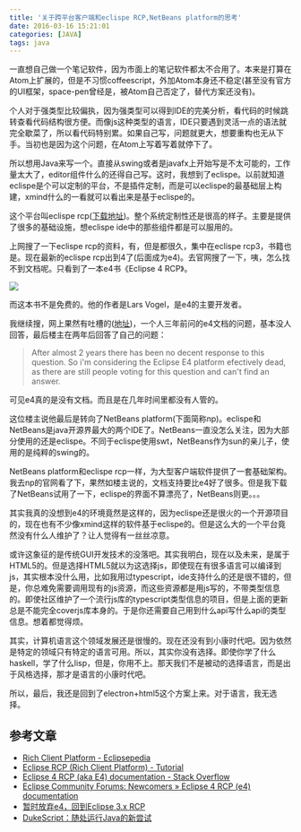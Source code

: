 ```yaml
---
title: '关于跨平台客户端和eclispe RCP,NetBeans platform的思考'
date: 2016-03-16 15:21:01
categories: [JAVA]
tags: java
---
```


一直想自己做一个笔记软件，因为市面上的笔记软件都太不合用了。本来是打算在Atom上扩展的，但是不习惯coffeescript，外加Atom本身还不稳定(甚至没有官方的UI框架，space-pen曾经是，被Atom自己否定了，替代方案还没有)。

个人对于强类型比较偏执，因为强类型可以得到IDE的完美分析，看代码的时候跳转查看代码结构很方便。而像js这种类型的语言，IDE只要遇到灵活一点的语法就完全歇菜了，所以看代码特别累。如果自己写，问题就更大，想要重构也无从下手。当初也是因为这个问题，在Atom上写着写着就停下了。

所以想用Java来写一个。直接从swing或者是javafx上开始写是不太可能的，工作量太大了，editor组件什么的还得自己写。这时，我想到了eclispe。以前就知道eclispe是个可以定制的平台，不是插件定制，而是可以eclispe的最基础层上构建，xmind什么的一看就可以看出来是基于eclispe的。

这个平台叫eclispe rcp([下载地址][eclipse_rcp_download])。整个系统定制性还是很高的样子。主要是提供了很多的基础设施，想eclispe ide中的那些组件都是可以服用的。

上网搜了一下eclispe rcp的资料，有，但是都很久，集中在eclispe rcp3，书籍也是。现在最新的eclispe rcp出到4了(后面成为e4)。去官网搜了一下，咦，怎么找不到文档呢。只看到了一本e4书《Eclipse 4 RCP》。

![](/img/eclispe/eclispe-rcp-document.png)

而这本书不是免费的。他的作者是Lars Vogel，是e4的主要开发者。

我继续搜，网上果然有吐槽的([地址][stackoverflow_e4_decument])，一个人三年前问的e4文档的问题，基本没人回答，最后楼主在两年后回答了自己的问题：

> After almost 2 years there has been no decent response to this question. So i'm considering the Eclipse E4 platform efectively dead, as there are still people voting for this question and can't find an answer.

可见e4真的是没有文档。而且是在几年时间里都没有人管的。

这位楼主说他最后是转向了NetBeans platform(下面简称np)。eclispe和NetBeans是java开源界最大的两个IDE了。NetBeans一直没怎么关注，因为大部分使用的还是eclispe。不同于eclispe使用swt，NetBeans作为sun的亲儿子，使用的是纯粹的swing的。

NetBeans platform和eclispe rcp一样，为大型客户端软件提供了一套基础架构。我去np的官网看了下，果然如楼主说的，文档支持要比e4好了很多。但是我下载了NetBeans试用了一下，eclispe的界面不算漂亮了，NetBeans则更。。。

其实我真的没想到e4的环境竟然是这样的，因为eclispe还是很火的一个开源项目的，现在也有不少像xmind这样的软件基于eclispe的。但是这么大的一个平台竟然没有什么人维护了？让人觉得有一丝丝凉意。

或许这象征的是传统GUI开发技术的没落吧。其实我明白，现在以及未来，是属于HTML5的。但是选择HTML5就以为这选择js，即使现在有很多语言可以编译到js，其实根本没什么用，比如我用过typescript，ide支持什么的还是很不错的，但是，你总难免需要调用现有的js资源，而这些资源都是用js写的，不带类型信息的。即使社区维护了一个流行js库的typescript类型信息的项目，但是上面的更新总是不能完全coverjs库本身的。于是你还需要自己用到什么api写什么api的类型信息。想着都觉得烦。

其实，计算机语言这个领域发展还是很慢的。现在还没有到小康时代吧。因为依然是特定的领域只有特定的语言可用。所以，其实你没有选择。即使你学了什么haskell，学了什么lisp，但是，你用不上。那天我们不是被动的选择语言，而是出于风格选择，那才是语言的小康时代吧。

所以，最后，我还是回到了electron+html5这个方案上来。对于语言，我无选择。

## 参考文章
- [Rich Client Platform - Eclipsepedia](https://wiki.eclipse.org/Rich_Client_Platform)
- [Eclipse RCP (Rich Client Platform) - Tutorial](http://www.vogella.com/tutorials/EclipseRCP/article.html)
- [Eclipse 4 RCP (aka E4) documentation - Stack Overflow][stackoverflow_e4_decument]
- [Eclipse Community Forums: Newcomers » Eclipse 4 RCP (e4) documentation](https://www.eclipse.org/forums/index.php/t/485982/)
- [暂时放弃e4，回到Eclipse 3.x RCP](http://m.blog.csdn.net/article/details?id=7924394)
- [DukeScript：随处运行Java的新尝试](http://www.tuicool.com/m/articles/6bAjUb)

[eclipse_rcp_download]: http://www.eclipse.org/downloads/packages/eclipse-rcp-and-rap-developers/keplersr2 "Eclipse for RCP and RAP Developers | Packages"
[stackoverflow_e4_decument]: http://stackoverflow.com/questions/16325693/eclipse-4-rcp-aka-e4-documentation "Eclipse 4 RCP (aka E4) documentation - Stack Overflow"